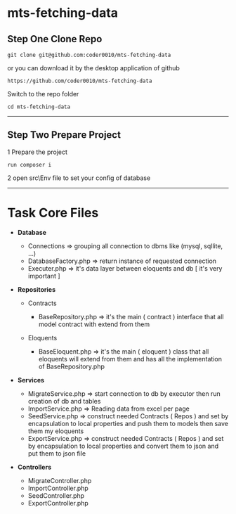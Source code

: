 # mts-fetching-data

## Step One Clone Repo

    git clone git@github.com:coder0010/mts-fetching-data

or you can download it by the desktop application of github

    https://github.com/coder0010/mts-fetching-data

Switch to the repo folder

    cd mts-fetching-data

---
## Step Two Prepare Project

1 Prepare the project

    run composer i

2 open src\Env file to set your config of database

---
# Task Core Files
* **Database**
  * Connections         => grouping all connection to dbms like (mysql, sqllite, ...)
  * DatabaseFactory.php => return instance of requested connection
  * Executer.php        => it's data layer between eloquents and db [ it's very important ] 
 
* **Repositories**
  * Contracts
     * BaseRepository.php => it's the main ( contract ) interface that all model contract with extend from them

  * Eloquents
     * BaseEloquent.php => it's the main ( eloquent ) class that all eloquents will extend from them and has all the implementation of  BaseRepository.php  

* **Services**
  * MigrateService.php => start connection to db by executor then run creation of db and tables
  * ImportService.php  => Reading data from excel per page
  * SeedService.php    => construct needed Contracts ( Repos ) and set by encapsulation to local properties and push them to models then save them my eloquents
  * ExportService.php  => construct needed Contracts ( Repos ) and set by encapsulation to local properties and convert them to json and put them to json file

* **Controllers**
  * MigrateController.php
  * ImportController.php
  * SeedController.php
  * ExportController.php

